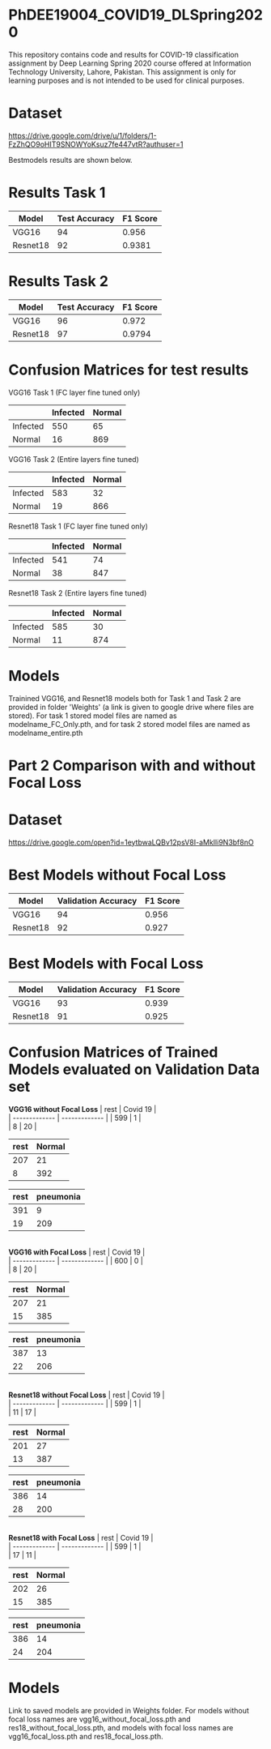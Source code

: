 # PhDEE19004_COVID19_DLSpring2020
This repository contains code and results for COVID-19 classification assignment by Deep Learning Spring 2020 course offered at Information Technology University, Lahore, Pakistan. This assignment is only for learning purposes and is not intended to be used for clinical purposes.


# Dataset
https://drive.google.com/drive/u/1/folders/1-FzZhQO9oHIT9SNOWYoKsuz7fe447vtR?authuser=1


Bestmodels results are shown below. 

# Results Task 1

| Model         | Test Accuracy | F1 Score |
| ------------- | ------------- | -------- |
|     VGG16     |       94      |    0.956 |
|   Resnet18    |       92      |   0.9381 |


# Results Task 2

| Model         | Test Accuracy | F1 Score |
| ------------- | ------------- | -------- |
|     VGG16     |       96      |    0.972 |
|   Resnet18    |       97      |   0.9794 |

# Confusion Matrices for test results

VGG16 Task 1 (FC layer fine tuned only)

|               |    Infected   |   Normal |
| ------------- | ------------- | -------- |
|   Infected    |      550      |      65  |
|    Normal     |       16      |     869  |

VGG16 Task 2 (Entire layers fine tuned)

|               |    Infected   |   Normal |
| ------------- | ------------- | -------- |
|   Infected    |      583      |      32  |
|    Normal     |       19      |     866  |

Resnet18 Task 1 (FC layer fine tuned only)

|               |    Infected   |   Normal |
| ------------- | ------------- | -------- |
|   Infected    |      541      |      74  |
|    Normal     |       38      |     847  |

Resnet18 Task 2 (Entire layers fine tuned)

|               |    Infected   |   Normal |
| ------------- | ------------- | -------- |
|   Infected    |      585      |      30  |
|    Normal     |       11      |     874  |


# Models

Trainined VGG16, and Resnet18 models both for Task 1 and Task 2 are provided in folder 'Weights' (a link is given to google drive where files are stored). For task 1 stored model files are named as modelname_FC_Only.pth, and for task 2 stored model files are named as modelname_entire.pth
#
# Part 2 Comparison with and without Focal Loss

# Dataset
https://drive.google.com/open?id=1eytbwaLQBv12psV8I-aMkIli9N3bf8nO

# Best Models without Focal Loss

|       Model         | Validation Accuracy | F1 Score |
| ------------------- | ------------------- | -------- |
|        VGG16        |          94         |    0.956 |
|      Resnet18       |          92         |    0.927 |


# Best Models with Focal Loss

|       Model         | Validation Accuracy | F1 Score |
| ------------------- | ------------------- | -------- |
|        VGG16        |          93         |    0.939 |
|      Resnet18       |          91         |    0.925 |

#
# Confusion Matrices of Trained Models evaluated on Validation Data set
**VGG16 without Focal Loss**
|     rest      |    Covid 19   |          
| ------------- | ------------- |
|     599       |       1       |          
|       8       |       20      |          

|     rest      |      Normal   |         
| ------------- | ------------- | 
|     207       |       21      |         
|       8       |      392      |         

|     rest      |   pneumonia   |
| ------------- | ------------- |
|     391       |       9       |
|     19        |       209     |

\
**VGG16 with Focal Loss**
|     rest      |    Covid 19   |          
| ------------- | ------------- |
|     600       |       0       |          
|       8       |       20      |          

|     rest      |      Normal   |         
| ------------- | ------------- | 
|     207       |       21      |         
|      15       |      385      |         

|     rest      |   pneumonia   |
| ------------- | ------------- |
|     387       |       13      |
|     22        |       206     |

\
**Resnet18 without Focal Loss**
|     rest      |    Covid 19   |          
| ------------- | ------------- |
|     599       |       1       |          
|      11       |       17      |          

|     rest      |      Normal   |         
| ------------- | ------------- | 
|     201       |       27      |         
|      13       |      387      |         

|     rest      |   pneumonia   |
| ------------- | ------------- |
|     386       |       14      |
|     28        |       200     |


\
**Resnet18 with Focal Loss**
|     rest      |    Covid 19   |          
| ------------- | ------------- |
|     599       |       1       |          
|      17       |       11      |          

|     rest      |      Normal   |         
| ------------- | ------------- | 
|     202       |       26      |         
|      15       |      385      |         

|     rest      |   pneumonia   |
| ------------- | ------------- |
|     386       |       14      |
|     24        |       204     |

#
# Models
Link to saved models are provided in Weights folder. For models without focal loss names are vgg16_without_focal_loss.pth and res18_without_focal_loss.pth, and models with focal loss names are vgg16_focal_loss.pth and res18_focal_loss.pth.
